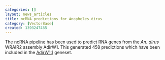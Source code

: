 ```yaml
---
categories: []
layout: news_articles
title: ncRNA predictions for Anopheles dirus
category: [VectorBase]
created: 1393247465
---
```

The <a href="/info/genome/genebuild/ncrna.html">ncRNA pipeline</a> has been used to predict RNA genes from the <em>An. dirus</em> WRAIR2 assembly AdirW1. This generated 458 predictions which have been included in the <a href="/organisms/anopheles-dirus/wrair2/AdirW1.1">AdirW1.1</a> geneset.
